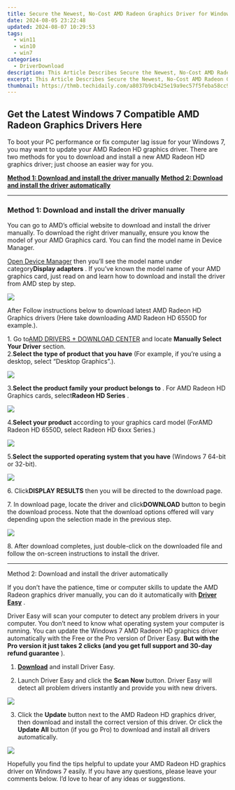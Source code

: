 ```yaml
---
title: Secure the Newest, No-Cost AMD Radeon Graphics Driver for Windows 8 Users
date: 2024-08-05 23:22:48
updated: 2024-08-07 10:29:53
tags:
  - win11
  - win10
  - win7
categories:
  - DriverDownload
description: This Article Describes Secure the Newest, No-Cost AMD Radeon Graphics Driver for Windows 8 Users
excerpt: This Article Describes Secure the Newest, No-Cost AMD Radeon Graphics Driver for Windows 8 Users
thumbnail: https://thmb.techidaily.com/a8037b9cb425e19a9ec57f5feba58cc91bfb4e98ab568e20793fc881abc0b40e.jpg
---
```


## Get the Latest Windows 7 Compatible AMD Radeon Graphics Drivers Here

To boot your PC performance or fix computer lag issue for your Windows 7, you may want to update your AMD Radeon HD graphics driver. There are two methods for you to download and install a new AMD Radeon HD graphics driver; just choose an easier way for you.

[**Method 1: Download and install the driver manually**](https://tools.techidaily.com/drivereasy/download/)
[**Method 2: Download and install the driver automatically**](https://tools.techidaily.com/drivereasy/download/)

---

### Method 1: Download and install the driver manually

 You can go to AMD’s official website to download and install the driver manually. To download the right driver manually, ensure you know the model of your AMD Graphics card. You can find the model name in Device Manager.

[Open Device Manager](https://tools.techidaily.com/drivereasy/download/) then you’ll see the model name under category**Display adapters** . If you’ve known the model name of your AMD graphics card, just read on and learn how to download and install the driver from AMD step by step.

![](https://images.drivereasy.com/wp-content/uploads/2016/06/img_575687d990269.png)

 After Follow instructions below to download latest AMD Radeon HD Graphics drivers (Here take downloading AMD Radeon HD 6550D for example.).

 1\. Go to[AMD DRIVERS + DOWNLOAD CENTER](http://support.amd.com/en-us/download) and locate **Manually Select Your Driver** section.  
 2.**Select the type of product that you have** (For example, if you’re using a desktop, select “Desktop Graphics”.).

![](https://images.drivereasy.com/wp-content/uploads/2016/06/img_57564a26097b4.png)

 3.**Select the product family** **your product belongs to** . For AMD Radeon HD Graphics cards, select**Radeon HD Series** .

![](https://images.drivereasy.com/wp-content/uploads/2016/06/img_57564a8ab699b.png)

 4.**Select your product** according to your graphics card model (ForAMD Radeon HD 6550D, select Radeon HD 6xxx Series.)

![](https://images.drivereasy.com/wp-content/uploads/2016/06/img_57564c44c34e3.png)

 5.**Select the supported operating system that you have** (Windows 7 64-bit or 32-bit).

![](https://images.drivereasy.com/wp-content/uploads/2016/06/img_57564c0e9bb46.png)

 6\. Click**DISPLAY RESULTS** then you will be directed to the download page.

 7\. In download page, locate the driver and click**DOWNLOAD** button to begin the download process. Note that the download options offered will vary depending upon the selection made in the previous step.

![](https://images.drivereasy.com/wp-content/uploads/2016/06/img_57564d14090d4.png)

 8\. After download completes, just double-click on the downloaded file and follow the on-screen instructions to install the driver.

---

 Method 2: Download and install the driver automatically

 If you don’t have the patience, time or computer skills to update the AMD Radeon graphics driver manually, you can do it automatically with **[Driver Easy](https://tools.techidaily.com/drivereasy/download/)**  .

 Driver Easy will scan your computer to detect any problem drivers in your computer. You don’t need to know what operating system your computer is running. You can update the Windows 7 AMD Radeon HD graphics driver automatically with the Free or the Pro version of Driver Easy.   **But with the Pro version it just takes 2 clicks (and you get full support and 30-day refund guarantee** ).

 1) [**Download**](https://tools.techidaily.com/drivereasy/download/) and install Driver Easy.

 2) Launch Driver Easy and click the **Scan Now**   button. Driver Easy will detect all problem drivers instantly and provide you with new drivers.

![](https://images.drivereasy.com/wp-content/uploads/2018/09/img_5b8d0fc164364.jpg)

 3) Click the **Update**   button next to the AMD Radeon HD graphics driver, then download and install the correct version of this driver. Or click the **Update All**   button (if you go Pro) to download and install all drivers automatically.

![](https://images.drivereasy.com/wp-content/uploads/2018/09/img_5b8d0f48c6dfb.jpg)

 Hopefully you find the tips helpful to update your AMD Radeon HD graphics driver on Windows 7 easily. If you have any questions, please leave your comments below. I’d love to hear of any ideas or suggestions.

<ins class="adsbygoogle"
     style="display:block"
     data-ad-format="autorelaxed"
     data-ad-client="ca-pub-7571918770474297"
     data-ad-slot="1223367746"></ins>



<ins class="adsbygoogle"
     style="display:block"
     data-ad-client="ca-pub-7571918770474297"
     data-ad-slot="8358498916"
     data-ad-format="auto"
     data-full-width-responsive="true"></ins>
